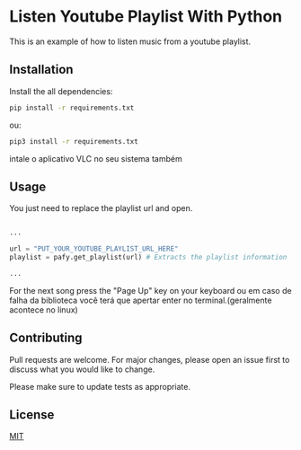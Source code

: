 # Listen Youtube Playlist With Python
This is an example of how to listen music from a youtube playlist.

## Installation

Install the all dependencies:
```bash
pip install -r requirements.txt
```
ou:
```bash
pip3 install -r requirements.txt
```

intale o aplicativo VLC no seu sistema também

## Usage

You just need to replace the playlist url and open.

```python

...

url = "PUT_YOUR_YOUTUBE_PLAYLIST_URL_HERE"
playlist = pafy.get_playlist(url) # Extracts the playlist information

...

```
For the next song press the "Page Up" key on your keyboard ou em caso de falha da biblioteca você terá que apertar enter no terminal.(geralmente acontece no linux)

## Contributing
Pull requests are welcome. For major changes, please open an issue first to discuss what you would like to change.

Please make sure to update tests as appropriate.

## License
[MIT](https://choosealicense.com/licenses/mit/)
